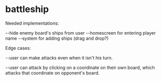 # battleship

Needed implementations:

--hide enemy board's ships from user
--homescreen for entering player name
--system for adding ships (drag and drop?)

Edge cases:

--user can make attacks even when it isn't his turn.

--user can attack by clicking on a coordinate on their own board, which attacks that coordinate on opponent's board.

